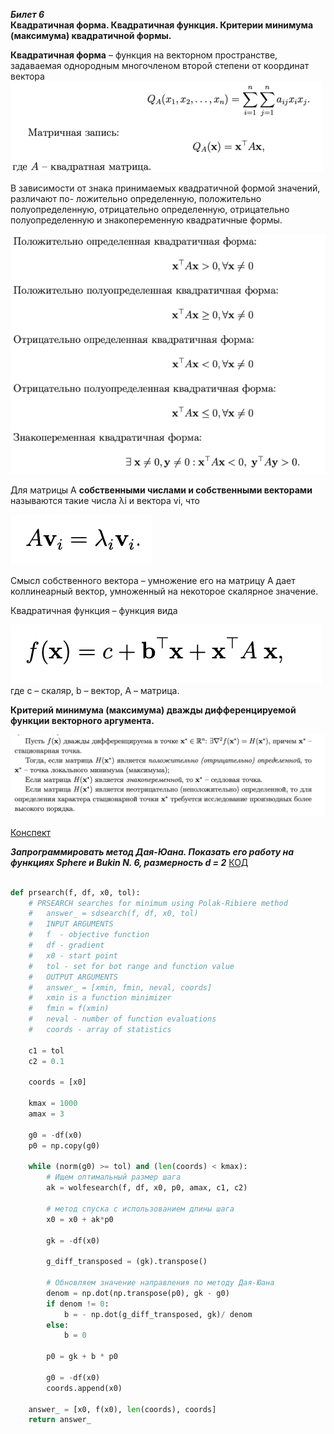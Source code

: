 ***Билет 6***\
**Квадратичная форма. Квадратичная функция. Критерии минимума (максимума) квадратичной формы.**

**Квадратичная форма** – функция на векторном пространстве, задаваемая однородным многочленом второй степени от координат вектора\
![ticket_5_1.png](../ticket5/ticket_5_1.png)

В зависимости от знака принимаемых квадратичной формой значений, различают по-
ложительно определенную, положительно полуопределенную, отрицательно определенную, отрицательно полуопределенную и знакопеременную квадратичные формы.

![ticket_5_2.png](ticket5/ticket_5_2.png)

Для матрицы A **собственными числами и собственными векторами** называются такие числа λi и вектора vi, что

![ticket_5_3.png](ticket5/ticket_5_3.png)

Смысл собственного вектора – умножение его на матрицу A дает коллинеарный вектор, умноженный на некоторое скалярное значение.

Квадратичная функция – функция вида

![ticket_5_6.png](ticket5/ticket_5_6.png)
где c – скаляр, b – вектор, A – матрица.

**Критерий минимума (максимума) дважды дифференцируемой функции векторного аргумента.**

![ticket_5_5.png](ticket5/ticket_5_5.png)

[Конспект](https://open.etu.ru/assets/courseware/v1/98ff340fdb30155841a7af9315c3b889/asset-v1:kafedra-cad+opt-methods+spring_2024+type@asset+block/конспект1_5.pdf)



***Запрограммировать  метод  Дая-Юана. Показать его работу на функциях Sphere и Bukin N. 6, размерность d = 2***
[КОД](https://www.open.etu.ru/courses/course-v1:kafedra-cad+opt-methods+spring_2024/courseware/36e24e85aa75401a9ac7002730b64bb0/216c21b8e9bc4aaf82f40ca52a72d9f3/1?activate_block_id=block-v1%3Akafedra-cad%2Bopt-methods%2Bspring_2024%2Btype%40vertical%2Bblock%403efa8bfb7030457faf40de0804b09543)

```python

def prsearch(f, df, x0, tol):
    # PRSEARCH searches for minimum using Polak-Ribiere method
    # 	answer_ = sdsearch(f, df, x0, tol)
    #   INPUT ARGUMENTS
    #   f  - objective function
    #   df - gradient
    # 	x0 - start point
    # 	tol - set for bot range and function value
    #   OUTPUT ARGUMENTS
    #   answer_ = [xmin, fmin, neval, coords]
    # 	xmin is a function minimizer
    # 	fmin = f(xmin)
    # 	neval - number of function evaluations
    #   coords - array of statistics

    c1 = tol
    c2 = 0.1

    coords = [x0]

    kmax = 1000
    amax = 3

    g0 = -df(x0)
    p0 = np.copy(g0)

    while (norm(g0) >= tol) and (len(coords) < kmax):
        # Ищем оптимальный размер шага
        ak = wolfesearch(f, df, x0, p0, amax, c1, c2)

        # метод спуска с использованием длины шага
        x0 = x0 + ak*p0

        gk = -df(x0)

        g_diff_transposed = (gk).transpose()

        # Обновляем значение направления по методу Дая-Юана
        denom = np.dot(np.transpose(p0), gk - g0)
        if denom != 0:
            b = - np.dot(g_diff_transposed, gk)/ denom
        else:
            b = 0

        p0 = gk + b * p0

        g0 = -df(x0)
        coords.append(x0)

    answer_ = [x0, f(x0), len(coords), coords]
    return answer_
```
